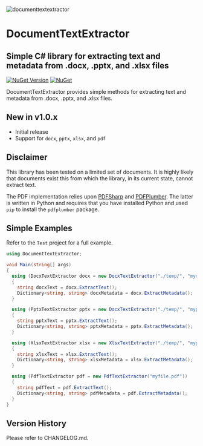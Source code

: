 ﻿![documenttextextractor](https://raw.githubusercontent.com/jchristn/DocumentTextExtractor/main/assets/logo.ico) 

# DocumentTextExtractor

## Simple C# library for extracting text and metadata from .docx, .pptx, and .xlsx files

[![NuGet Version](https://img.shields.io/nuget/v/DocumentTextExtractor.svg?style=flat)](https://www.nuget.org/packages/DocumentTextExtractor/) [![NuGet](https://img.shields.io/nuget/dt/DocumentTextExtractor.svg)](https://www.nuget.org/packages/DocumentTextExtractor)    

DocumentTextExtractor provides simple methods for extracting text and metadata from .docx, .pptx, and .xlsx files.

## New in v1.0.x

- Initial release
- Support for `docx`, `pptx`, `xlsx`, and `pdf`

## Disclaimer

This library has been tested on a limited set of documents.  It is highly likely that documents exist this from which the library, in its current state, cannot extract text.

The PDF implementation relies upon [PDFSharp](https://github.com/empira/PDFsharp) and [PDFPlumber](https://github.com/jsvine/pdfplumber).  The latter is written in Python and requires that you have installed Python and used `pip` to install the `pdfplumber` package.

## Simple Examples

Refer to the `Test` project for a full example.

```csharp
using DocumentTextExtractor;

void Main(string[] args)
{
  using (DocxTextExtractor docx = new DocxTextExtractor("./temp/", "mydocument.docx"))
  {
    string docxText = docx.ExtractText();
    Dictionary<string, string> docxMetadata = docx.ExtractMetadata();
  }

  using (PptxTextExtractor pptx = new DocxTextExtractor("./temp/", "mypresentation.pptx"))
  {
    string pptxText = pptx.ExtractText();
    Dictionary<string, string> pptxMetadata = pptx.ExtractMetadata();
  }

  using (XlsxTextExtractor xlsx = new XlsxTextExtractor("./temp/", "mypresentation.pptx"))
  {
    string xlsxText = xlsx.ExtractText();
    Dictionary<string, string> xlsxMetadata = xlsx.ExtractMetadata();
  }

  using (PdfTextExtractor pdf = new PdfTextExtractor("myfile.pdf"))
  {
    string pdfText = pdf.ExtractText();
    Dictionary<string, string> pdfMetadata = pdf.ExtractMetadata();
  }
}
```

## Version History

Please refer to CHANGELOG.md.
